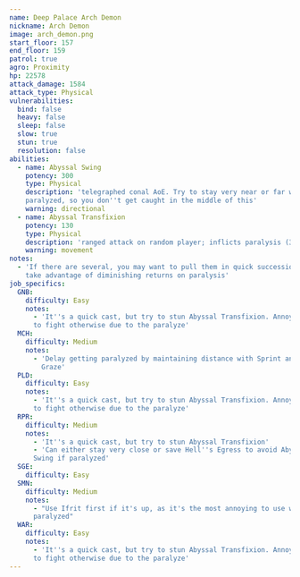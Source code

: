 ```yaml
---
name: Deep Palace Arch Demon
nickname: Arch Demon
image: arch_demon.png
start_floor: 157
end_floor: 159
patrol: true
agro: Proximity
hp: 22578
attack_damage: 1584
attack_type: Physical
vulnerabilities:
  bind: false
  heavy: false
  sleep: false
  slow: true
  stun: true
  resolution: false
abilities:
  - name: Abyssal Swing
    potency: 300
    type: Physical
    description: 'telegraphed conal AoE. Try to stay very near or far when
    paralyzed, so you don''t get caught in the middle of this'
    warning: directional
  - name: Abyssal Transfixion
    potency: 130
    type: Physical
    description: 'ranged attack on random player; inflicts paralysis (30s)'
    warning: movement
notes:
  - 'If there are several, you may want to pull them in quick succession to
    take advantage of diminishing returns on paralysis'
job_specifics:
  GNB:
    difficulty: Easy
    notes:
      - 'It''s a quick cast, but try to stun Abyssal Transfixion. Annoying/slow
      to fight otherwise due to the paralyze'
  MCH:
    difficulty: Medium
    notes:
      - 'Delay getting paralyzed by maintaining distance with Sprint and Leg
        Graze'
  PLD:
    difficulty: Easy
    notes:
      - 'It''s a quick cast, but try to stun Abyssal Transfixion. Annoying/slow
      to fight otherwise due to the paralyze'
  RPR:
    difficulty: Medium
    notes:
      - 'It''s a quick cast, but try to stun Abyssal Transfixion'
      - 'Can either stay very close or save Hell''s Egress to avoid Abyssal
      Swing if paralyzed'
  SGE:
    difficulty: Easy
  SMN:
    difficulty: Medium
    notes:
      - "Use Ifrit first if it's up, as it's the most annoying to use when
      paralyzed"
  WAR:
    difficulty: Easy
    notes:
      - 'It''s a quick cast, but try to stun Abyssal Transfixion. Annoying/slow
      to fight otherwise due to the paralyze'
---
```

